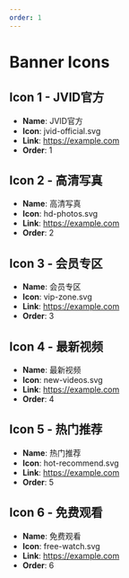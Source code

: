 ```yaml
---
order: 1
---
```


# Banner Icons

## Icon 1 - JVID官方
- **Name**: JVID官方
- **Icon**: jvid-official.svg
- **Link**: https://example.com
- **Order**: 1

## Icon 2 - 高清写真
- **Name**: 高清写真
- **Icon**: hd-photos.svg
- **Link**: https://example.com
- **Order**: 2

## Icon 3 - 会员专区
- **Name**: 会员专区
- **Icon**: vip-zone.svg
- **Link**: https://example.com
- **Order**: 3

## Icon 4 - 最新视频
- **Name**: 最新视频
- **Icon**: new-videos.svg
- **Link**: https://example.com
- **Order**: 4

## Icon 5 - 热门推荐
- **Name**: 热门推荐
- **Icon**: hot-recommend.svg
- **Link**: https://example.com
- **Order**: 5

## Icon 6 - 免费观看
- **Name**: 免费观看
- **Icon**: free-watch.svg
- **Link**: https://example.com
- **Order**: 6
